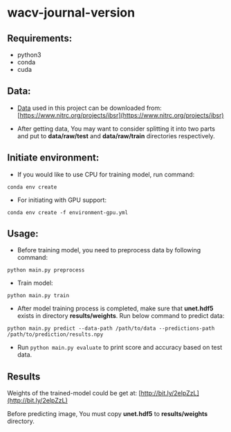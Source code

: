 # wacv-journal-version

## Requirements:
- python3
- conda
- cuda

## Data:
- [Data](https://www.nitrc.org/projects/ibsr) used in this project can be downloaded from:
[https://www.nitrc.org/projects/ibsr](https://www.nitrc.org/projects/ibsr)

- After getting data, You may want to consider splitting it into two parts and put to **data/raw/test** and
  **data/raw/train** directories respectively.

## Initiate environment:
- If you would like to use CPU for training model, run command:
```
conda env create
```
- For initiating with GPU support:
```
conda env create -f environment-gpu.yml
```

## Usage:
- Before training model, you need to preprocess data by following command:
```
python main.py preprocess
```

- Train model:
```
python main.py train
```

- After model training process is completed, make sure that **unet.hdf5** exists in directory **results/weights**. Run below
  command to predict data:
```
python main.py predict --data-path /path/to/data --predictions-path /path/to/prediction/results.npy
```

- Run `python main.py evaluate` to print score and accuracy based on test data.

## Results
Weights of the trained-model could be get at: [http://bit.ly/2elpZzL](http://bit.ly/2elpZzL)

Before predicting image, You must copy **unet.hdf5** to **results/weights** directory.
